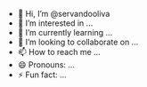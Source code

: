 - 👋 Hi, I’m @servandooliva
- 👀 I’m interested in ...
- 🌱 I’m currently learning ...
- 💞️ I’m looking to collaborate on ...
- 📫 How to reach me ...
- 😄 Pronouns: ...
- ⚡ Fun fact: ...

<!---
servandooliva/servandooliva is a ✨ special ✨ repository because its `README.md` (this file) appears on your GitHub profile.
You can click the Preview link to take a look at your changes.
--->
